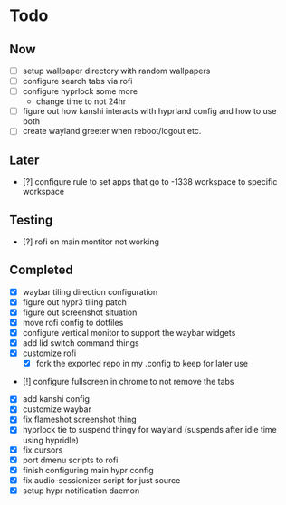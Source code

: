 # Todo

## Now
- [ ] setup wallpaper directory with random wallpapers
- [ ] configure search tabs via rofi
- [ ] configure hyprlock some more
    - change time to not 24hr
- [ ] figure out how kanshi interacts with hyprland config and how to use both
- [ ] create wayland greeter when reboot/logout etc.

## Later
- [?] configure rule to set apps that go to -1338 workspace to specific workspace

## Testing
- [?] rofi on main montitor not working

## Completed
- [x] waybar tiling direction configuration
- [x] figure out hypr3 tiling patch
- [x] figure out screenshot situation
- [x] move rofi config to dotfiles
- [x] configure vertical monitor to support the waybar widgets
- [x] add lid switch command things
- [x] customize rofi
    - [x] fork the exported repo in my .config to keep for later use
- [!] configure fullscreen in chrome to not remove the tabs
- [x] add kanshi config
- [x] customize waybar
- [x] fix flameshot screenshot thing
- [x] hyprlock tie to suspend thingy for wayland (suspends after idle time using hypridle)
- [x] fix cursors
- [x] port dmenu scripts to rofi
- [x] finish configuring main hypr config
- [x] fix audio-sessionizer script for just source
- [x] setup hypr notification daemon
